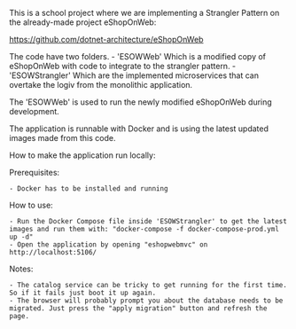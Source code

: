 This is a school project where we are implementing a Strangler Pattern on the already-made project eShopOnWeb:

https://github.com/dotnet-architecture/eShopOnWeb


The code have two folders.
    - 'ESOWWeb' Which is a modified copy of eShopOnWeb with code to integrate to the strangler pattern.
    - 'ESOWStrangler' Which are the implemented microservices that can overtake the logiv from the monolithic application.

The 'ESOWWeb' is used to run the newly modified eShopOnWeb during development.


The application is runnable with Docker and is using the latest updated images made from this code.

How to make the application run locally:

Prerequisites:

    - Docker has to be installed and running

How to use:

    - Run the Docker Compose file inside 'ESOWStrangler' to get the latest images and run them with: "docker-compose -f docker-compose-prod.yml up -d"
    - Open the application by opening "eshopwebmvc" on http://localhost:5106/

Notes:

    - The catalog service can be tricky to get running for the first time. So if it fails just boot it up again.
    - The browser will probably prompt you about the database needs to be migrated. Just press the "apply migration" button and refresh the page.

